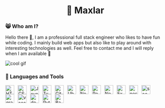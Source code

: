 <div align="center"><h1>🤖 Maxlar</h1></div> 

### 😸 Who am I?
Hello there 👋, I am a professional full stack engineer who likes to have fun while coding. I mainly build web apps but also like to play around with interesting technologies as well. Feel free to contact me and I will reply when I am available 💬

![cool gif](https://cdnb.artstation.com/p/assets/images/images/048/282/733/original/exceptrea-gamerroom-1-revisioned-0.gif?1649761105)

### 🧰 Languages and Tools

<img align="left" alt="HTML" width="28px" style="padding-right:8px;" src="https://cdn.jsdelivr.net/gh/devicons/devicon/icons/html5/html5-plain.svg" />

<img align="left" alt="CSS" width="28px" style="padding-right:8px;" src="https://cdn.jsdelivr.net/gh/devicons/devicon/icons/css3/css3-plain.svg" />

<img align="left" alt="JavaScript" width="28px" style="padding-right:8px;" src="https://cdn.jsdelivr.net/gh/devicons/devicon/icons/javascript/javascript-plain.svg" />

<img align="left" alt="TypeScript" width="28px" style="padding-right:8px;" src="https://cdn.jsdelivr.net/gh/devicons/devicon/icons/typescript/typescript-plain.svg" />

<img align="left" alt="Git" width="28px" style="padding-right:8px;" src="https://cdn.jsdelivr.net/gh/devicons/devicon/icons/git/git-original.svg" />

<img align="left" alt="Ubuntu" width="28px" style="padding-right:8px;" src="https://cdn.jsdelivr.net/gh/devicons/devicon/icons/ubuntu/ubuntu-plain.svg" />

<img align="left" alt="NodeJS" width="28px" style="padding-right:8px;" src="https://cdn.jsdelivr.net/gh/devicons/devicon/icons/nodejs/nodejs-original.svg" />

<img align="left" alt="React" width="28px" style="padding-right:8px;" src="https://cdn.jsdelivr.net/gh/devicons/devicon/icons/react/react-original.svg" />

<img align="left" alt="Next" width="28px" style="padding-right:8px;" src="https://cdn.jsdelivr.net/gh/devicons/devicon/icons/nextjs/nextjs-line.svg" />

<img align="left" alt="Express" width="28px" style="padding-right:8px;" src="https://cdn.jsdelivr.net/gh/devicons/devicon/icons/express/express-original.svg" />

<img align="left" alt="nestjs" width="28px" style="padding-right:8px;" src="https://cdn.jsdelivr.net/gh/devicons/devicon/icons/nestjs/nestjs-plain.svg" />

<img align="left" alt="socketio" width="28px" style="padding-right:8px;" src="https://cdn.jsdelivr.net/gh/devicons/devicon/icons/socketio/socketio-original.svg" />

<img align="left" alt="graphql" width="28px" style="padding-right:8px;" src="https://cdn.jsdelivr.net/gh/devicons/devicon/icons/graphql/graphql-plain.svg" />

<img align="left" alt="vscode" width="28px" style="padding-right:8px;" src="https://cdn.jsdelivr.net/gh/devicons/devicon/icons/vscode/vscode-original.svg" />

<img align="left" alt="docker" width="28px" style="padding-right:8px;" src="https://cdn.jsdelivr.net/gh/devicons/devicon/icons/docker/docker-original.svg" />

<img align="left" alt="Python" width="28px" style="padding-right:8px;" src="https://cdn.jsdelivr.net/gh/devicons/devicon/icons/python/python-plain.svg" />

<img align="left" alt="Bash" width="28px" style="padding-right:8px;" src="https://cdn.jsdelivr.net/gh/devicons/devicon/icons/bash/bash-original.svg" />

<br />